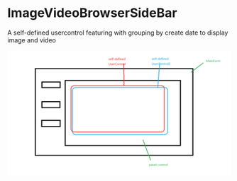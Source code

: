 # ImageVideoBrowserSideBar
A self-defined usercontrol featuring with grouping by create date to display image and video

![demo](img.png)
